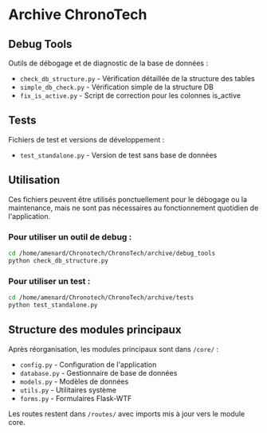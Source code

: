 # Archive ChronoTech

## Debug Tools
Outils de débogage et de diagnostic de la base de données :

- `check_db_structure.py` - Vérification détaillée de la structure des tables
- `simple_db_check.py` - Vérification simple de la structure DB
- `fix_is_active.py` - Script de correction pour les colonnes is_active

## Tests
Fichiers de test et versions de développement :

- `test_standalone.py` - Version de test sans base de données

## Utilisation

Ces fichiers peuvent être utilisés ponctuellement pour le débogage ou la maintenance, mais ne sont pas nécessaires au fonctionnement quotidien de l'application.

### Pour utiliser un outil de debug :
```bash
cd /home/amenard/Chronotech/ChronoTech/archive/debug_tools
python check_db_structure.py
```

### Pour utiliser un test :
```bash
cd /home/amenard/Chronotech/ChronoTech/archive/tests
python test_standalone.py
```

## Structure des modules principaux

Après réorganisation, les modules principaux sont dans `/core/` :
- `config.py` - Configuration de l'application
- `database.py` - Gestionnaire de base de données
- `models.py` - Modèles de données
- `utils.py` - Utilitaires système
- `forms.py` - Formulaires Flask-WTF

Les routes restent dans `/routes/` avec imports mis à jour vers le module core.
